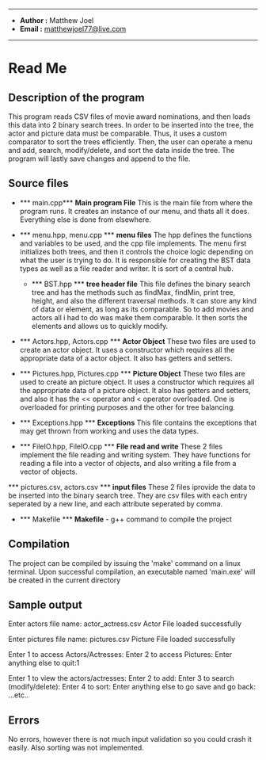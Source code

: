 *******************************************************
*  **Author    :**  Matthew Joel       
*  **Email     :**  matthewjoel77@live.com             
*******************************************************

# Read Me  

##  Description of the program

This program reads CSV files of movie award nominations, and then loads this data into 2 binary search trees. In order to be inserted into the tree, the actor and picture data must be comparable. Thus, it uses a custom comparator to sort the trees efficiently. Then, the user can operate a menu and add, search, modify/delete, and sort the data inside the tree. The program will lastly save changes and append to the file.

##  Source files

* *** main.cpp***
   **Main program File**
This is the main file from where the program runs. It creates an instance of our menu, and thats all it does. Everything else is done from elsewhere.

* *** menu.hpp, menu.cpp ***
   **menu files**
  The hpp defines the functions and variables to be used, and the cpp file implements. The menu first initializes both trees, and then it controls the choice logic depending on what the user is trying to do. It is responsible for creating the BST data types as well as a file reader and writer. It is sort of a central hub.

  * *** BST.hpp ***
   **tree header file**
  This file defines the binary search tree and has the methods such as findMax, findMin, print tree, height, and also the different traversal methods. It can store any kind of data or element, as long as its comparable. So to add movies and actors all i had to do was make them comparable. It then sorts the elements and allows us to quickly modify.

 * *** Actors.hpp, Actors.cpp ***
   **Actor Object** These two files are used to create an actor object. It uses a constructor which requires all the appropriate data of a actor object. It also has getters and setters.


 * *** Pictures.hpp, Pictures.cpp ***
   **Picture Object** These two files are used to create an picture object. It uses a constructor which requires all the appropriate data of a picture object. It also has getters and setters, and also it has the << operator and < operator overloaded.  One is overloaded for printing purposes and the other for tree balancing.

* *** Exceptions.hpp ***
   **Exceptions**
This file contains the exceptions that may get thrown from working and uses the data types.

* *** FileIO.hpp, FileIO.cpp ***
   **File read and write**
These 2 files implement the file reading and writing system. They have functions for reading a file into a vector of objects, and also writing a file from a vector of objects.

 *** pictures.csv, actors.csv ***
   **input files**
These 2 files iprovide the data to be inserted into the binary search tree. They are csv files with each entry seperated by a new line, and each attribute seperated by comma.


* *** Makefile ***
  **Makefile** - g++ command to compile the project 



## Compilation
The project can be compiled by issuing the 'make' command on a linux terminal. Upon successful compilation, 
an executable named 'main.exe' will be created in the current directory
   

## Sample output 

Enter actors file name: actor_actress.csv
Actor File loaded successfully

Enter pictures file name: pictures.csv
Picture File loaded successfully

Enter 1 to access Actors/Actresses:
Enter 2 to access Pictures: 
Enter anything else to quit:1


Enter 1 to view the actors/actresses:
Enter 2 to add:
Enter 3 to search (modify/delete):
Enter 4 to sort:
Enter anything else to go save and go back: ...etc..

## Errors 
No errors, however there is not much input validation so you could crash it easily. Also sorting was not implemented.